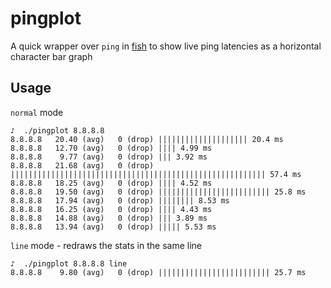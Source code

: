 # pingplot

A quick wrapper over `ping` in [fish](https://fishshell.com/) to show live ping latencies as a horizontal character bar graph

## Usage

`normal` mode
```
♪  ./pingplot 8.8.8.8
8.8.8.8   20.40 (avg)   0 (drop) |||||||||||||||||||| 20.4 ms
8.8.8.8   12.70 (avg)   0 (drop) |||| 4.99 ms
8.8.8.8    9.77 (avg)   0 (drop) ||| 3.92 ms
8.8.8.8   21.68 (avg)   0 (drop) ||||||||||||||||||||||||||||||||||||||||||||||||||||||||| 57.4 ms
8.8.8.8   18.25 (avg)   0 (drop) |||| 4.52 ms
8.8.8.8   19.50 (avg)   0 (drop) ||||||||||||||||||||||||| 25.8 ms
8.8.8.8   17.94 (avg)   0 (drop) |||||||| 8.53 ms
8.8.8.8   16.25 (avg)   0 (drop) |||| 4.43 ms
8.8.8.8   14.88 (avg)   0 (drop) ||| 3.89 ms
8.8.8.8   13.94 (avg)   0 (drop) ||||| 5.53 ms
```

`line` mode - redraws the stats in the same line
```
♪  ./pingplot 8.8.8.8 line
8.8.8.8    9.80 (avg)   0 (drop) ||||||||||||||||||||||||| 25.7 ms
```
